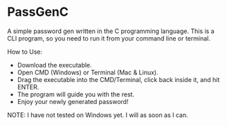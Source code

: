 # PassGenC
A simple password gen written in the C programming language. This is a CLI program, so you need to run it from your command line or terminal.

How to Use:
- Download the executable.
- Open CMD (Windows) or Terminal (Mac & Linux).
- Drag the executable into the CMD/Terminal, click back inside it, and hit ENTER.
- The program will guide you with the rest.
- Enjoy your newly generated password!

NOTE: I have not tested on Windows yet. I will as soon as I can.

